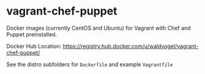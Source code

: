 vagrant-chef-puppet
===================

Docker images (currently CentOS and Ubuntu) for Vagrant with Chef and Puppet preinstalled.

Docker Hub Location: https://registry.hub.docker.com/u/waldvogel/vagrant-chef-puppet/

See the distro subfolders for `Dockerfile` and example `Vagrantfile`
